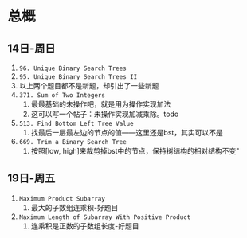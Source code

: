 # 总概## 14日-周日1. `96. Unique Binary Search Trees`2. `95. Unique Binary Search Trees II`3. 以上两个题目都不是新题，却引出了一些新题4. `371. Sum of Two Integers`    1. 最最基础的未操作吧，就是用为操作实现加法    2. 这可以写一个帖子：未操作实现加减乘除。todo5. `513. Find Bottom Left Tree Value`    1. 找最后一层最左边的节点的值——这里还是bst，其实可以不是6. `669. Trim a Binary Search Tree`    1. 按照[low, high]来裁剪掉bst中的节点，保持树结构的相对结构不变"## 19日-周五1. `Maximum Product Subarray`    1. 最大的子数组连乘积-好题目2. `Maximum Length of Subarray With Positive Product`    1. 连乘积是正数的子数组长度-好题目